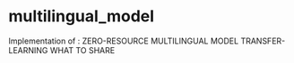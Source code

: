 # multilingual_model
Implementation of : ZERO-RESOURCE MULTILINGUAL MODEL TRANSFER- LEARNING WHAT TO SHARE
